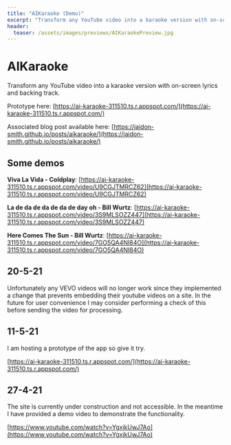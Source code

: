 ```yaml
---
title: "AIKaraoke (Demo)"
excerpt: "Transform any YouTube video into a karaoke version with on-screen lyrics and backing track."
header:
  teaser: /assets/images/previews/AIKaraokePreview.jpg
---
```


# AIKaraoke

Transform any YouTube video into a karaoke version with on-screen lyrics and backing track.

Prototype here: [https://ai-karaoke-311510.ts.r.appspot.com/](https://ai-karaoke-311510.ts.r.appspot.com/)

Associated blog post available here: [https://jaidon-smith.github.io/posts/aikaraoke/](https://jaidon-smith.github.io/posts/aikaraoke/)

## Some demos

**Viva La Vida - Coldplay**: [https://ai-karaoke-311510.ts.r.appspot.com/video/U9CGJTMRCZ62](https://ai-karaoke-311510.ts.r.appspot.com/video/U9CGJTMRCZ62)

**La de da de da de da de day oh - Bill Wurtz**: [https://ai-karaoke-311510.ts.r.appspot.com/video/3S9MLSOZZ447](https://ai-karaoke-311510.ts.r.appspot.com/video/3S9MLSOZZ447)

**Here Comes The Sun - Bill Wurtz**: [https://ai-karaoke-311510.ts.r.appspot.com/video/7GO5QA4NI84O](https://ai-karaoke-311510.ts.r.appspot.com/video/7GO5QA4NI84O)

## 20-5-21

Unfortunately any VEVO videos will no longer work since they implemented a change that prevents embedding their youtube videos on a site.
In the future for user convenience I may consider performing a check of this before sending the video for processing.

## 11-5-21

I am hosting a prototype of the app so give it try.

[https://ai-karaoke-311510.ts.r.appspot.com/](https://ai-karaoke-311510.ts.r.appspot.com/)

## 27-4-21

The site is currently under construction and not accessible. In the meantime I have provided a demo video to demonstrate the functionality.

[https://www.youtube.com/watch?v=YgxjkUwJ7Ao](https://www.youtube.com/watch?v=YgxjkUwJ7Ao)
